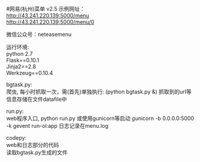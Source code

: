 #网易(杭州)菜单 v2.5
示例网址：  
http://43.241.220.139:5000/menu  
http://43.241.220.139:5000/menu/0

微信公众号：neteasemenu

运行环境:  
  python 2.7  
  Flask==0.10.1  
  Jinja2==2.8  
  Werkzeug==0.10.4  
  
bgtask.py:  
  爬虫, 每小时抓取一次，需(首先)单独执行: (python bgtask.py &)
  抓取到的url等信息存储在文件datafile中  
  
run.py:  
  web程序入口, python run.py 或使用gunicorn等启动
  gunicorn -b 0.0.0.0:5000 -k gevent run-ol:app
  日志记录在menu.log  
  
codepy:  
  web和日志部分的代码  
  读取bgtask.py生成的文件  
    
  
 
    

    
